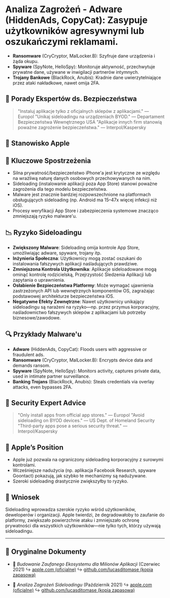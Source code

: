 # Analiza Zagrożeń - **Adware** (HiddenAds, CopyCat): Zasypuje użytkowników agresywnymi lub oszukańczymi reklamami.
- **Ransomware** (CryCryptor, MalLocker.B): Szyfruje dane urządzenia i żąda okupu.
- **Spyware** (SpyNote, HelloSpy): Monitoruje aktywność, przechwytuje prywatne dane, używane w inwigilacji partnerów intymnych.
- **Trojany Bankowe** (BlackRock, Anubis): Kradnie dane uwierzytelniające przez ataki nakładkowe, nawet omija 2FA.

## 🧠 Porady Ekspertów ds. Bezpieczeństwa

> "Instaluj aplikacje tylko z oficjalnych sklepów z aplikacjami." — Europol
> "Unikaj sideloadingu na urządzeniach BYOD." — Departament Bezpieczeństwa Wewnętrznego USA
> "Aplikacje innych firm stanowią poważne zagrożenie bezpieczeństwa." — Interpol/Kaspersky

## 🚫 Stanowisko Apple

## 📌 Kluczowe Spostrzeżenia

- Silna prywatność/bezpieczeństwo iPhone'a jest krytyczne ze względu na wrażliwą naturę danych osobowych przechowywanych na nim.
- Sideloading (instalowanie aplikacji poza App Store) stanowi poważne zagrożenia dla tego modelu bezpieczeństwa.
- Malware jest znacznie bardziej rozpowszechnione na platformach obsługujących sideloading (np. Android ma 15–47x więcej infekcji niż iOS).
- Procesy weryfikacji App Store i zabezpieczenia systemowe znacząco zmniejszają ryzyko malware'u.

## 📉 Ryzyko Sideloadingu

- **Zwiększony Malware**: Sideloading omija kontrole App Store, umożliwiając adware, spyware, trojany itp.
- **Inżynieria Społeczna**: Użytkownicy mogą zostać oszukani do instalowania fałszywych aplikacji naśladujących prawdziwe.
- **Zmniejszona Kontrola Użytkownika**: Aplikacje sideloadowane mogą ominąć kontrolę rodzicielską, Przejrzystość Śledzenia Aplikacji lub zapytania o uprawnienia.
- **Osłabienie Bezpieczeństwa Platformy**: Może wymagać ujawnienia zastrzeżonych API lub wewnętrznych komponentów OS, zagrażając podstawowej architekturze bezpieczeństwa iOS.
- **Negatywne Efekty Zewnętrzne**: Nawet użytkownicy unikający sideloadingu są narażeni na ryzyko—np. przez przymus korporacyjny, naśladownictwo fałszywych sklepów z aplikacjami lub potrzeby biznesowe/zawodowe.

## 🔍 Przykłady Malware'u

- **Adware** (HiddenAds, CopyCat): Floods users with aggressive or fraudulent ads.
- **Ransomware** (CryCryptor, MalLocker.B): Encrypts device data and demands ransom.
- **Spyware** (SpyNote, HelloSpy): Monitors activity, captures private data, used in intimate partner surveillance.
- **Banking Trojans** (BlackRock, Anubis): Steals credentials via overlay attacks, even bypasses 2FA.

## 🧠 Security Expert Advice

> "Only install apps from official app stores." — Europol
> "Avoid sideloading on BYOD devices." — US Dept. of Homeland Security
> "Third-party apps pose a serious security threat." — Interpol/Kaspersky

## 🚫 Apple’s Position

- Apple już pozwala na ograniczony sideloading korporacyjny z surowymi kontrolami.
- Wcześniejsze nadużycia (np. aplikacja Facebook Research, spyware Goontact) pokazują, jak szybko te mechanizmy są nadużywane.
- Szeroki sideloading drastycznie zwiększyłby to ryzyko.

## 📎 Wniosek

Sideloading wprowadza szerokie ryzyko wśród użytkowników, deweloperów i organizacji. Apple twierdzi, że degradowałoby to zaufanie do platformy, zwiększało powierzchnie ataku i zmniejszało ochronę prywatności dla wszystkich użytkowników—nie tylko tych, którzy używają sideloadingu.

---

## 📄 Oryginalne Dokumenty

- 🧷 *Budowanie Zaufanego Ekosystemu dla Milionów Aplikacji* (Czerwiec 2021)
  ↪️ [apple.com (oficjalne)](https://www.apple.com/privacy/docs/Building_a_Trusted_Ecosystem_for_Millions_of_Apps.pdf)
  ↪️ [github.com/lucasditomase (kopia zapasowa)](https://github.com/lucasditomase/app-restrictions/blob/main/summary.pdf)

- 🧷 *Analiza Zagrożeń Sideloadingu* (Październik 2021)
  ↪️ [apple.com (oficjalne)](https://www.apple.com/privacy/docs/Building_a_Trusted_Ecosystem_for_Millions_of_Apps_A_Threat_Analysis_of_Sideloading.pdf)
  ↪️ [github.com/lucasditomase (kopia zapasowa)](https://github.com/lucasditomase/app-restrictions/blob/main/threat-analysis.pdf)
